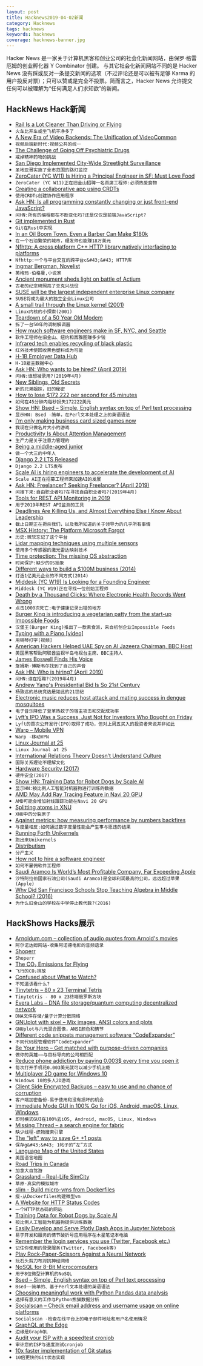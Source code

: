 ```yaml
---
layout: post
title: Hacknews2019-04-02新闻
category: Hacknews
tags: hacknews
keywords: hacknews
coverage: hacknews-banner.jpg
---
```


Hacker News 是一家关于计算机黑客和创业公司的社会化新闻网站，由保罗·格雷厄姆的创业孵化器 Y Combinator 创建。
与其它社会化新闻网站不同的是 Hacker News 没有踩或反对一条提交新闻的选项（不过评论还是可以被有足够 Karma 的用户投反对票）；只可以赞或是完全不投票。简而言之，Hacker News 允许提交任何可以被理解为“任何满足人们求知欲”的新闻。

## HackNews Hack新闻


- [Rail Is a Lot Cleaner Than Driving or Flying](https://www.citylab.com/transportation/2019/04/rail-transportation-carbon-emissions-green-new-deal/586240/)
- `火车比开车或坐飞机干净多了`
- [A New Era of Video Backends: The Unification of VideoCommon](https://dolphin-emu.org/blog/2019/04/01/the-new-era-of-video-backends/)
- `视频后端新时代:视频公共的统一`
- [The Challenge of Going Off Psychiatric Drugs](https://www.newyorker.com/magazine/2019/04/08/the-challenge-of-going-off-psychiatric-drugs/)
- `戒掉精神药物的挑战`
- [San Diego Implemented City-Wide Streetlight Surveillance](https://massprivatei.blogspot.com/2019/03/san-diego-has-been-turned-into-massive.html)
- `圣地亚哥实施了全市范围的路灯监控`
- [ZeroCater (YC W11) Is Hiring a Principal Engineer in SF: Must Love Food](https://zerocater.com/about/careers/?gh_jid=1564864)
- `ZeroCater (YC W11)正在旧金山招聘一名首席工程师:必须热爱食物`
- [Creating a collaborative app using CRDTs](https://medium.com/@pierrehedkvist/creating-a-collaborative-app-using-crdts-5013349f4682)
- `使用CRDTs创建协作应用程序`
- [Ask HN: Is all programming constantly changing or just front-end JavaScript?](item?id=19544920)
- `问HN:所有的编程都在不断变化吗?还是仅仅是前端JavaScript?`
- [Git implemented in Rust](https://github.com/chrisdickinson/git-rs)
- `Git在Rust中实现`
- [In an Oil Boom Town, Even a Barber Can Make $180k](https://www.wsj.com/articles/in-this-oil-boom-town-even-a-barber-can-make-180-000-11551436210)
- `在一个石油繁荣的城市，理发师也能赚18万美元`
- [Nfhttp: A cross platform C&#43;&#43; HTTP library natively interfacing to platforms](https://github.com/spotify/NFHTTP)
- `Nfhttp:一个与平台交互的跨平台c&#43;&#43; HTTP库`
- [Ingmar Bergman, Novelist](https://www.nybooks.com/articles/2019/04/18/ingmar-bergman-novelist/)
- `英格玛·伯格曼,小说家`
- [Ancient monument sheds light on battle of Actium](https://www.independent.co.uk/news/science/archaeology/roman-empire-cleopatra-octavian-ceasar-egypt-battle-sea-nicopolis-history-archaeology-a8843886.html)
- `古老的纪念碑照亮了亚克兴战役`
- [SUSE will be the largest independent enterprise Linux company](https://www.zdnet.com/article/the-new-suse/)
- `SUSE将成为最大的独立企业Linux公司`
- [A small trail through the Linux kernel (2001)](https://www.win.tue.nl/~aeb/linux/vfs/trail.html)
- `Linux内核的小探索(2001)`
- [Teardown of a 50 Year Old Modem](https://hackaday.com/2019/03/29/teardown-of-a-50-year-old-modem/)
- `拆了一台50年的调制解调器`
- [How much software engineers make in SF, NYC, and Seattle](https://triplebyte.com/software-engineer-salary)
- `软件工程师在旧金山、纽约和西雅图赚多少钱`
- [Infrared tech enables recycling of black plastic](https://yle.fi/uutiset/osasto/news/finnish_tech_enables_recycling_of_black_plastic/10716818)
- `红外技术使回收黑色塑料成为可能`
- [H-1B Employer Data Hub](https://www.uscis.gov/h-1b-data-hub)
- `H-1B雇主数据中心`
- [Ask HN: Who wants to be hired? (April 2019)](item?id=19543938)
- `问HN:谁想被录用?(2019年4月)`
- [New Siblings, Old Secrets](https://www.sfchronicle.com/bayarea/article/New-siblings-old-secrets-DNA-links-4-strangers-13724844.php)
- `新的兄弟姐妹，旧的秘密`
- [How to lose $172,222 per second for 45 minutes](https://sweetness.hmmz.org/2013-10-22-how-to-lose-172222-a-second-for-45-minutes.html)
- `如何在45分钟内每秒损失172222美元`
- [Show HN: Bsed – Simple, English syntax on top of Perl text processing](https://github.com/andrewbihl/bsed)
- `显示HN: Bsed -简单，在Perl文本处理之上的英语语法`
- [I’m only making business card sized games now](http://frankforce.com/?p=5826)
- `我现在只做名片大小的游戏`
- [Productivity Is About Attention Management](https://www.nytimes.com/2019/03/28/smarter-living/productivity-isnt-about-time-management-its-about-attention-management.html)
- `生产力是关于注意力管理的`
- [Being a middle-aged junior](https://medium.com/@forsman.tomas/being-a-middle-aged-junior-ca7d643d9356)
- `做一个大三的中年人`
- [Django 2.2 LTS Released](https://www.djangoproject.com/weblog/2019/apr/01/django-22-released/)
- `Django 2.2 LTS发布`
- [Scale AI is hiring engineers to accelerate the development of AI](https://scale.ai/about#jobs)
- `Scale AI正在招募工程师来加速AI的发展`
- [Ask HN: Freelancer? Seeking Freelancer? (April 2019)](item?id=19543939)
- `问接下来:自由职业者吗?在寻找自由职业者吗?(2019年4月)`
- [Tools for REST API Monitoring in 2019](https://slao.io/blog/posts/tools-for-monitoring/)
- `用于2019年REST API监测的工具`
- [Deadlines Are Killing Us, and Almost Everything Else I Know About Leadership](https://medium.com/@duncanr/deadlines-are-killing-us-and-almost-everything-else-i-know-about-leadership-7032a5fb12ac)
- `截止日期正在扼杀我们，以及我所知道的关于领导力的几乎所有事情`
- [MSX History: The Platform Microsoft Forgot](https://tedium.co/2019/01/29/microsoft-msx-history/)
- `历史:微软忘记了这个平台`
- [Lidar mapping techniques using multiple sensors](https://www.ouster.io/blog-posts/2019/3/29/lidar-mapping-with-ouster-3d-sensors)
- `使用多个传感器的激光雷达映射技术`
- [Time protection: The missing OS abstraction](https://ts.data61.csiro.au/publications/csiroabstracts/Ge_YCH_19.abstract.pml)
- `时间保护:缺少的OS抽象`
- [Different ways to build a $100M business (2014)](http://christophjanz.blogspot.com/2014/10/five-ways-to-build-100-million-business.html)
- `打造1亿美元企业的不同方式(2014)`
- [Middesk (YC W19) Is Looking for a Founding Engineer](https://angel.co/middesk/jobs/528518-software-engineer-generalist)
- `Middesk (YC W19)正在寻找一位创始工程师`
- [Death by a Thousand Clicks: Where Electronic Health Records Went Wrong](http://fortune.com/longform/medical-records/)
- `点击1000次死亡:电子健康记录出错的地方`
- [Burger King is introducing a vegetarian patty from the start-up Impossible Foods](https://www.nytimes.com/2019/04/01/technology/burger-king-impossible-whopper.html)
- `汉堡王(Burger King)推出了一款素食派，来自初创企业Impossible Foods`
- [Typing with a Piano [video]](https://www.youtube.com/watch?v=MAYlMcyVZ2k)
- `用钢琴打字[视频]`
- [American Hackers Helped UAE Spy on Al Jazeera Chairman, BBC Host](https://www.reuters.com/investigates/special-report/usa-raven-media/)
- `美国黑客帮助阿联酋监视半岛电视台主席、BBC主持人`
- [James Boswell Finds His Voice](https://www.laphamsquarterly.org/roundtable/james-boswell-finds-his-voice)
- `詹姆斯·博斯韦尔找到了自己的声音`
- [Ask HN: Who is hiring? (April 2019)](item?id=19543940)
- `问HN:谁在招聘?(2019年4月)`
- [Andrew Yang&#39;s Presidential Bid Is So 21st Century](https://www.wired.com/story/andrew-yangs-presidential-bid-is-so-very-21st-century/)
- `杨致远的总统竞选是如此的21世纪`
- [Electronic music reduces host attack and mating success in dengue mosquitoes](https://www.ncbi.nlm.nih.gov/pubmed/30922800)
- `电子音乐降低了登革热蚊子的宿主攻击和交配成功率`
- [Lyft’s IPO Was a Success, Just Not for Investors Who Bought on Friday](https://www.nytimes.com/2019/03/29/business/dealbook/lyft-ipo-stock-price.html)
- `Lyft的首次公开发行(IPO)取得了成功，但对上周五买入的投资者来说并非如此`
- [Warp – Mobile VPN](https://blog.cloudflare.com/1111-warp-better-vpn/)
- `Warp -移动VPN`
- [Linux Journal at 25](https://www.linuxjournal.com/content/linux-journal-25)
- `Linux Journal at 25`
- [International Relations Theory Doesn’t Understand Culture](https://foreignpolicy.com/2019/03/21/international-relations-theory-doesnt-understand-culture/)
- `国际关系理论不理解文化`
- [Hardware Security (2017)](https://scl.engr.uconn.edu/courses/ece4451/hs.php)
- `硬件安全(2017)`
- [Show HN: Training Data for Robot Dogs by Scale AI](https://scale.ai/autonomous-canines)
- `显示HN:按比例人工智能对机器狗进行训练的数据`
- [AMD May Add Ray Tracing Feature in Navi 20 GPU](https://articles.marketrealist.com/2019/04/rumor-amd-may-add-ray-tracing-feature-in-navi-20-gpu/)
- `AMD可能会增加射线跟踪功能在Navi 20 GPU`
- [Splitting atoms in XNU](https://googleprojectzero.blogspot.com/2019/04/splitting-atoms-in-xnu.html)
- `XNU中的分裂原子`
- [Against metrics: how measuring performance by numbers backfires](https://aeon.co/ideas/against-metrics-how-measuring-performance-by-numbers-backfires)
- `与度量相反:如何通过数字度量性能会产生事与愿违的结果`
- [Running Forth Unikernels](https://nanovms.com/dev/tutorials/running-forth-unikernels)
- `跑出来Unikernels`
- [Distributism](https://en.wikipedia.org/wiki/Distributism)
- `分产主义`
- [How not to hire a software engineer](http://tonsky.me/blog/hiring/)
- `如何不雇佣软件工程师`
- [Saudi Aramco Is World’s Most Profitable Company, Far Exceeding Apple](https://www.nytimes.com/2019/04/01/business/saudi-aramco-profit.html)
- `沙特阿拉伯国家石油公司(Saudi Aramco)是全球利润最高的公司，远远超过苹果(Apple)`
- [Why Did San Francisco Schools Stop Teaching Algebra in Middle School? (2016)](https://priceonomics.com/why-did-san-francisco-schools-stop-teaching/)
- `为什么旧金山的学校在中学停止教代数?(2016)`


## HackShows Hacks展示

- [ Arnoldum.com – collection of audio quotes from Arnold&#39;s movies](https://arnoldum.com)
- `阿尔诺达姆网站-收集阿诺德电影的音频语录`
- [ Shoperr](http://c.shoperr.com)
- `Shoperr`
- [ The CO₂ Emissions for Flying](http://shameplane.com/)
- `飞行的CO₂排放`
- [ Confused about What to Watch?](https://www.comparemovies.info/)
- `不知道该看什么?`
- [ Tinytetris – 80 x 23 Terminal Tetris](https://github.com/taylorconor/tinytetris)
- `Tinytetris - 80 x 23终端俄罗斯方块`
- [ Evera Labs – DNA file storage/quantum computing decentralized network](https://news.ycombinator.com/item?id=19538353)
- `DNA文件存储/量子计算分散网络`
- [ GNUplot with sixel – Mix images, ANSI colors and plots](https://github.com/csdvrx/sixel-gnuplot)
- `GNUplot与六元混合图像，ANSI颜色和情节`
- [ Different code snippets management software “CodeExpander”](https://codeexpander.com)
- `不同代码段管理软件“CodeExpander”`
- [ Be Your Hero – Get matched with purpose-driven companies](http://beyourhero.co/)
- `做你的英雄——与目标导向的公司相匹配`
- [ Reduce phone addiction by paying 0.003$ every time you open it](https://www.producthunt.com/posts/enoughphoneisenough)
- `每次打开手机花0.003美元就可以减少手机上瘾`
- [ Multiplayer 2D game for Windows 10](https://github.com/MiguelRipoll23/uwp-multiplayer)
- `Windows 10的多人2D游戏`
- [ Client Side Encrypted Backups – easy to use and no chance of corruption](https://github.com/Scott-Kaplan/Client-Side-Encrypted-Backups)
- `客户端加密备份-易于使用和没有损坏的机会`
- [ Immediate Mode GUI in 100% Go for iOS, Android, macOS, Linux, Windows](https://groups.google.com/forum/#!topic/golang-nuts/H4us4194WQ4)
- `即时模式GUI在100%去iOS, Android, macOS, Linux, Windows`
- [ Missing Thread – a search engine for fabric](https://missingthread.com/?ref=hn)
- `缺少线程-织物搜索引擎`
- [ The “left” way to save G&#43; &#43;1 posts](https://github.com/JuanSierra/saveplus)
- `保存g&#43;&#43; 1帖子的“左”方式`
- [ Language Map of the United States](http://languagemap.us)
- `美国语言地图`
- [ Road Trips in Canada](https://beta3.ingeenee.com/?iso=ca)
- `加拿大自驾游`
- [ Grassland – Real-Life SimCity](http://grassland.network)
- `草原-真实的模拟城市`
- [ slim - Build micro-vms from Dockerfiles](https://github.com/ottomatica/slim)
- `瘦-从Dockerfiles构建微型vm`
- [ A Website for HTTP Status Codes](https://statuses.now.sh/)
- `一个HTTP状态码的网站`
- [ Training Data for Robot Dogs by Scale AI](https://scale.ai/autonomous-canines)
- `按比例人工智能为机器狗提供训练数据`
- [ Easily Develop and Serve Plotly Dash Apps in Jupyter Notebook](https://github.com/omegaml/dashserve)
- `易于开发和服务的情节破折号应用程序在木星笔记本电脑`
- [ Remember the login services you use (Twitter, Facebook etc.)](https://whatsign.in)
- `记住你使用的登录服务(Twitter, Facebook等)`
- [ Play Rock-Paper-Scissors Against a Neural Network](https://github.com/victorqribeiro/jokenpo)
- `玩石头剪刀布对抗神经网络`
- [ NoSQL for 8-Bit Microcomputers](https://github.com/JohnSully/KeyDB_Z80)
- `用于8位微型计算机的NoSQL`
- [ Bsed – Simple, English syntax on top of Perl text processing](https://github.com/andrewbihl/bsed)
- `Bsed——简单的、基于Perl文本处理的英语语法`
- [ Choosing meaningful work with Python Pandas data analysis](https://github.com/freeradical13/ValueBasedPrioritization)
- `选择有意义的工作与Python熊猫数据分析`
- [ Socialscan – Check email address and username usage on online platforms](https://github.com/iojw/socialscan)
- `Socialscan -检查在线平台上的电子邮件地址和用户名使用情况`
- [ GraphQL at the Edge](https://github.com/stackpath/edgeengine-examples/tree/master/graphql)
- `边缘是GraphQL`
- [ Audit your ISP with a speedtest cronjob](https://github.com/igomez10/speedInspectorRPI)
- `审计您的ISP与速度测试cronjob`
- [ 10x faster implementation of Git status](https://github.com/romkatv/gitstatus)
- `10倍更快的Git状态实现`


